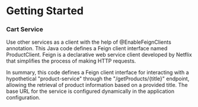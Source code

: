 # Getting Started

### Cart Service

Use other services as a client with the help of @EnableFeignClients annotation. This Java code defines a Feign client interface named ProductClient. Feign is a declarative web service client developed by Netflix that simplifies the process of making HTTP requests.

In summary, this code defines a Feign client interface for interacting with a hypothetical "product-service" through the "/getProducts/{title}" endpoint, allowing the retrieval of product information based on a provided title. The base URL for the service is configured dynamically in the application configuration.
